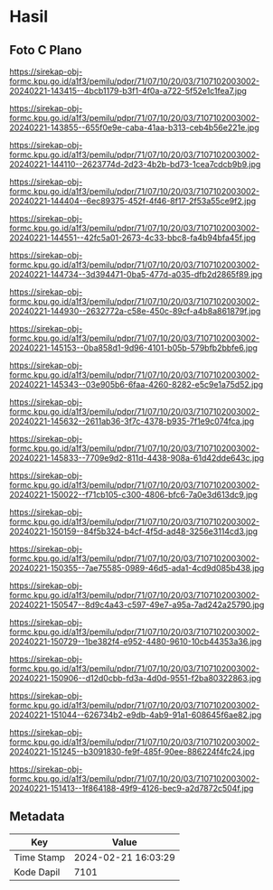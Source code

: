 # Hasil

## Foto C Plano

https://sirekap-obj-formc.kpu.go.id/a1f3/pemilu/pdpr/71/07/10/20/03/7107102003002-20240221-143415--4bcb1179-b3f1-4f0a-a722-5f52e1c1fea7.jpg

https://sirekap-obj-formc.kpu.go.id/a1f3/pemilu/pdpr/71/07/10/20/03/7107102003002-20240221-143855--655f0e9e-caba-41aa-b313-ceb4b56e221e.jpg

https://sirekap-obj-formc.kpu.go.id/a1f3/pemilu/pdpr/71/07/10/20/03/7107102003002-20240221-144110--2623774d-2d23-4b2b-bd73-1cea7cdcb9b9.jpg

https://sirekap-obj-formc.kpu.go.id/a1f3/pemilu/pdpr/71/07/10/20/03/7107102003002-20240221-144404--6ec89375-452f-4f46-8f17-2f53a55ce9f2.jpg

https://sirekap-obj-formc.kpu.go.id/a1f3/pemilu/pdpr/71/07/10/20/03/7107102003002-20240221-144551--42fc5a01-2673-4c33-bbc8-fa4b94bfa45f.jpg

https://sirekap-obj-formc.kpu.go.id/a1f3/pemilu/pdpr/71/07/10/20/03/7107102003002-20240221-144734--3d394471-0ba5-477d-a035-dfb2d2865f89.jpg

https://sirekap-obj-formc.kpu.go.id/a1f3/pemilu/pdpr/71/07/10/20/03/7107102003002-20240221-144930--2632772a-c58e-450c-89cf-a4b8a861879f.jpg

https://sirekap-obj-formc.kpu.go.id/a1f3/pemilu/pdpr/71/07/10/20/03/7107102003002-20240221-145153--0ba858d1-9d96-4101-b05b-579bfb2bbfe6.jpg

https://sirekap-obj-formc.kpu.go.id/a1f3/pemilu/pdpr/71/07/10/20/03/7107102003002-20240221-145343--03e905b6-6faa-4260-8282-e5c9e1a75d52.jpg

https://sirekap-obj-formc.kpu.go.id/a1f3/pemilu/pdpr/71/07/10/20/03/7107102003002-20240221-145632--2611ab36-3f7c-4378-b935-7f1e9c074fca.jpg

https://sirekap-obj-formc.kpu.go.id/a1f3/pemilu/pdpr/71/07/10/20/03/7107102003002-20240221-145833--7709e9d2-811d-4438-908a-61d42dde643c.jpg

https://sirekap-obj-formc.kpu.go.id/a1f3/pemilu/pdpr/71/07/10/20/03/7107102003002-20240221-150022--f71cb105-c300-4806-bfc6-7a0e3d613dc9.jpg

https://sirekap-obj-formc.kpu.go.id/a1f3/pemilu/pdpr/71/07/10/20/03/7107102003002-20240221-150159--84f5b324-b4cf-4f5d-ad48-3256e3114cd3.jpg

https://sirekap-obj-formc.kpu.go.id/a1f3/pemilu/pdpr/71/07/10/20/03/7107102003002-20240221-150355--7ae75585-0989-46d5-ada1-4cd9d085b438.jpg

https://sirekap-obj-formc.kpu.go.id/a1f3/pemilu/pdpr/71/07/10/20/03/7107102003002-20240221-150547--8d9c4a43-c597-49e7-a95a-7ad242a25790.jpg

https://sirekap-obj-formc.kpu.go.id/a1f3/pemilu/pdpr/71/07/10/20/03/7107102003002-20240221-150729--1be382f4-e952-4480-9610-10cb44353a36.jpg

https://sirekap-obj-formc.kpu.go.id/a1f3/pemilu/pdpr/71/07/10/20/03/7107102003002-20240221-150906--d12d0cbb-fd3a-4d0d-9551-f2ba80322863.jpg

https://sirekap-obj-formc.kpu.go.id/a1f3/pemilu/pdpr/71/07/10/20/03/7107102003002-20240221-151044--626734b2-e9db-4ab9-91a1-608645f6ae82.jpg

https://sirekap-obj-formc.kpu.go.id/a1f3/pemilu/pdpr/71/07/10/20/03/7107102003002-20240221-151245--b3091830-fe9f-485f-90ee-886224f4fc24.jpg

https://sirekap-obj-formc.kpu.go.id/a1f3/pemilu/pdpr/71/07/10/20/03/7107102003002-20240221-151413--1f864188-49f9-4126-bec9-a2d7872c504f.jpg


## Metadata

| Key        | Value               |
| ---------- | ------------------- |
| Time Stamp | 2024-02-21 16:03:29 |
| Kode Dapil | 7101                |



